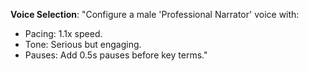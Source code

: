 **Voice Selection**:
"Configure a male 'Professional Narrator' voice with:
- Pacing: 1.1x speed.
- Tone: Serious but engaging.
- Pauses: Add 0.5s pauses before key terms."